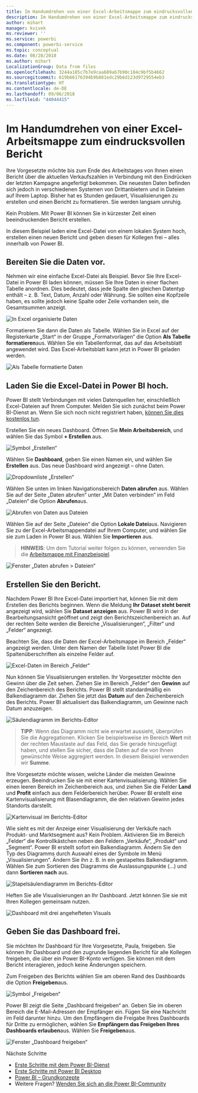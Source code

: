 ```yaml
---
title: Im Handumdrehen von einer Excel-Arbeitsmappe zum eindrucksvollen Bericht
description: Im Handumdrehen von einer Excel-Arbeitsmappe zum eindrucksvollen Bericht
author: mihart
manager: kvivek
ms.reviewer: ''
ms.service: powerbi
ms.component: powerbi-service
ms.topic: conceptual
ms.date: 08/28/2018
ms.author: mihart
LocalizationGroup: Data from files
ms.openlocfilehash: 3244a185c7b7e9caa689ab7b90c184c9bf5b4662
ms.sourcegitcommit: 619b66176394b9b881edc29b6d123d9729554eb3
ms.translationtype: HT
ms.contentlocale: de-DE
ms.lasthandoff: 09/06/2018
ms.locfileid: "44044415"
---
```

# <a name="from-excel-workbook-to-stunning-report-in-no-time"></a>Im Handumdrehen von einer Excel-Arbeitsmappe zum eindrucksvollen Bericht
Ihre Vorgesetzte möchte bis zum Ende des Arbeitstages von Ihnen einen Bericht über die aktuellen Verkaufszahlen in Verbindung mit den Eindrücken der letzten Kampagne angefertigt bekommen. Die neuesten Daten befinden sich jedoch in verschiedenen Systemen von Drittanbietern und in Dateien auf Ihrem Laptop. Bisher hat es Stunden gedauert, Visualisierungen zu erstellen und einen Bericht zu formatieren. Sie werden langsam unruhig.

Kein Problem. Mit Power BI können Sie in kürzester Zeit einen beeindruckenden Bericht erstellen.

In diesem Beispiel laden eine Excel-Datei von einem lokalen System hoch, erstellen einen neuen Bericht und geben diesen für Kollegen frei – alles innerhalb von Power BI.

## <a name="prepare-your-data"></a>Bereiten Sie die Daten vor.
Nehmen wir eine einfache Excel-Datei als Beispiel. Bevor Sie Ihre Excel-Datei in Power BI laden können, müssen Sie Ihre Daten in einer flachen Tabelle anordnen. Dies bedeutet, dass jede Spalte den gleichen Datentyp enthält – z. B. Text, Datum, Anzahl oder Währung. Sie sollten eine Kopfzeile haben, es sollte jedoch keine Spalte oder Zeile vorhanden sein, die Gesamtsummen anzeigt.

![In Excel organisierte Daten](media/service-from-excel-to-stunning-report/pbi_excel_file.png)

Formatieren Sie dann die Daten als Tabelle. Wählen Sie in Excel auf der Registerkarte „Start“ in der Gruppe „Formatvorlagen“ die Option **Als Tabelle formatieren**aus. Wählen Sie ein Tabellenformat, das auf das Arbeitsblatt angewendet wird. Das Excel-Arbeitsblatt kann jetzt in Power BI geladen werden.

![Als Tabelle formatierte Daten](media/service-from-excel-to-stunning-report/pbi_excel_table.png)

## <a name="upload-your-excel-file-into-power-bi"></a>Laden Sie die Excel-Datei in Power BI hoch.
Power BI stellt Verbindungen mit vielen Datenquellen her, einschließlich Excel-Dateien auf Ihrem Computer. Melden Sie sich zunächst beim Power BI-Dienst an. Wenn Sie sich noch nicht registriert haben, [können Sie dies kostenlos tun](https://powerbi.com).

Erstellen Sie ein neues Dashboard. Öffnen Sie **Mein Arbeitsbereich**, und wählen Sie das Symbol **+ Erstellen** aus.

![Symbol „Erstellen“](media/service-from-excel-to-stunning-report/power-bi-new-dash.png)

Wählen Sie **Dashboard**, geben Sie einen Namen ein, und wählen Sie **Erstellen** aus. Das neue Dashboard wird angezeigt – ohne Daten.

![Dropdownliste „Erstellen“](media/service-from-excel-to-stunning-report/power-bi-create-dash.png)

Wählen Sie unten im linken Navigationsbereich **Daten abrufen** aus. Wählen Sie auf der Seite „Daten abrufen“ unter „Mit Daten verbinden“ im Feld „Dateien“ die Option **Abrufen**aus.

![Abrufen von Daten aus Dateien](media/service-from-excel-to-stunning-report/pbi_get_files.png)

Wählen Sie auf der Seite „Dateien“ die Option **Lokale Datei**aus. Navigieren Sie zu der Excel-Arbeitsmappendatei auf Ihrem Computer, und wählen Sie sie zum Laden in Power BI aus. Wählen Sie **Importieren** aus.

> **HINWEIS**: Um dem Tutorial weiter folgen zu können, verwenden Sie die [Arbeitsmappe mit Finanzbeispiel](sample-financial-download.md).
> 
> 

![Fenster „Daten abrufen > Dateien“](media/service-from-excel-to-stunning-report/pbi_local_file.png)

## <a name="build-your-report"></a>Erstellen Sie den Bericht.
Nachdem Power BI Ihre Excel-Datei importiert hat, können Sie mit dem Erstellen des Berichts beginnen. Wenn die Meldung **Ihr Dataset steht bereit** angezeigt wird, wählen Sie **Dataset anzeigen** aus.  Power BI wird in der Bearbeitungsansicht geöffnet und zeigt den Berichtszeichenbereich an. Auf der rechten Seite werden die Bereiche „Visualisierungen“, „Filter“ und „Felder“ angezeigt.

Beachten Sie, dass die Daten der Excel-Arbeitsmappe im Bereich „Felder“ angezeigt werden. Unter dem Namen der Tabelle listet Power BI die Spaltenüberschriften als einzelne Felder auf.

![Excel-Daten im Bereich „Felder“](media/service-from-excel-to-stunning-report/pbi_report_fields.png)

Nun können Sie Visualisierungen erstellen. Ihr Vorgesetzter möchte den Gewinn über die Zeit sehen. Ziehen Sie im Bereich „Felder“ den **Gewinn** auf den Zeichenbereich des Berichts. Power BI stellt standardmäßig ein Balkendiagramm dar. Ziehen Sie jetzt das **Datum** auf den Zeichenbereich des Berichts. Power BI aktualisiert das Balkendiagramm, um Gewinne nach Datum anzuzeigen.

![Säulendiagramm im Berichts-Editor](media/service-from-excel-to-stunning-report/pbi_report_pin-new.png)

> **TIPP**: Wenn das Diagramm nicht wie erwartet aussieht, überprüfen Sie die Aggregationen. Klicken Sie beispielsweise im Bereich **Wert** mit der rechten Maustaste auf das Feld, das Sie gerade hinzugefügt haben, und stellen Sie sicher, dass die Daten auf die von Ihnen gewünschte Weise aggregiert werden.  In diesem Beispiel verwenden wir **Summe**.
> 
> 

Ihre Vorgesetzte möchte wissen, welche Länder die meisten Gewinne erzeugen. Beeindrucken Sie sie mit einer Kartenvisualisierung. Wählen Sie einen leeren Bereich im Zeichenbereich aus, und ziehen Sie die Felder **Land** und **Profit** einfach aus dem Felderbereich herüber. Power BI erstellt eine Kartenvisualisierung mit Blasendiagramm, die den relativen Gewinn jedes Standorts darstellt.

![Kartenvisual im Berichts-Editor](media/service-from-excel-to-stunning-report/pbi_report_map-new.png)

Wie sieht es mit der Anzeige einer Visualisierung der Verkäufe nach Produkt- und Marktsegment aus? Kein Problem. Aktivieren Sie im Bereich „Felder“ die Kontrollkästchen neben den Feldern „Verkäufe“, „Produkt“ und „Segment“. Power BI erstellt sofort ein Balkendiagramm. Ändern Sie den Typ des Diagramms durch Auswahl eines der Symbole im Menü „Visualisierungen“. Ändern Sie ihn z. B. in ein gestapeltes Balkendiagramm.  Wählen Sie zum Sortieren des Diagramms die Auslassungspunkte (...) und dann **Sortieren nach** aus.

![Stapelsäulendiagramm im Berichts-Editor](media/service-from-excel-to-stunning-report/pbi_barchart-new.png)

Heften Sie alle Visualisierungen an Ihr Dashboard. Jetzt können Sie sie mit Ihren Kollegen gemeinsam nutzen.

![Dashboard mit drei angehefteten Visuals](media/service-from-excel-to-stunning-report/pbi_report.png)

## <a name="share-your-dashboard"></a>Geben Sie das Dashboard frei.
Sie möchten Ihr Dashboard für Ihre Vorgesetzte, Paula, freigeben. Sie können Ihr Dashboard und den zugrunde liegenden Bericht für alle Kollegen freigeben, die über ein Power BI-Konto verfügen. Sie können mit dem Bericht interagieren, jedoch keine Änderungen speichern.

Zum Freigeben des Berichts wählen Sie am oberen Rand des Dashboards die Option **Freigeben**aus.

![Symbol „Freigeben“](media/service-from-excel-to-stunning-report/power-bi-share.png)

Power BI zeigt die Seite „Dashboard freigeben“ an. Geben Sie im oberen Bereich die E-Mail-Adressen der Empfänger ein. Fügen Sie eine Nachricht im Feld darunter hinzu. Um den Empfängern die Freigabe Ihres Dashboards für Dritte zu ermöglichen, wählen Sie **Empfängern das Freigeben Ihres Dashboards erlauben**aus. Wählen Sie **Freigeben**aus.

![Fenster „Dashboard freigeben“](media/service-from-excel-to-stunning-report/power-bi-share-dash-new.png)

Nächste Schritte

* [Erste Schritte mit dem Power BI-Dienst](service-get-started.md)
* [Erste Schritte mit Power BI Desktop](desktop-getting-started.md)
* [Power BI – Grundkonzepte](service-basic-concepts.md)
* Weitere Fragen? [Wenden Sie sich an die Power BI-Community](http://community.powerbi.com/)

